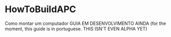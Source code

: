 # HowToBuildAPC
Como montar um computador GUIA EM DESENVOLVIMENTO AINDA  (for the moment, this guide is in portuguese. THIS ISN'T EVEN ALPHA YET)
 
